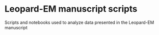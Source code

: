 # Leopard-EM manuscript scripts
Scripts and notebooks used to analyze data presented in the Leopard-EM manuscript

